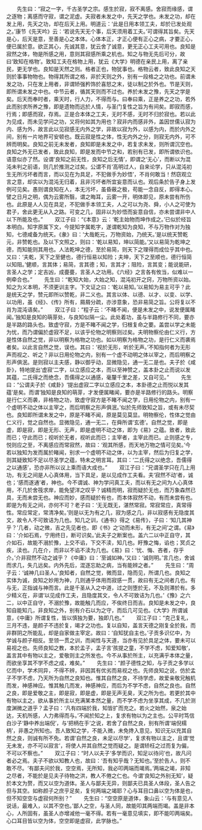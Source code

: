 <!-- { "loadSidebar": true } -->
　　先生曰：“寂之一字，千古圣学之宗。感生於寂，寂不离感。舍寂而缘感，谓之逐物；离感而守寂，谓之泥虚。夫寂者未发之中，先天之学也。未发之功，却在发上用，先天之功，却在后天上用。明道云：‘此是日用本领工夫，却於已发处观之。’康节《先天吟》云：‘若说先天无个事，后天须用着工夫。’可谓得其旨矣。先天是心，后天是意，至善是心之本体。心体本正，才正心便有正心之病，才要正心，便已属於意。欲正其心，先诚其意，犹云舍了诚意，更无正心工夫可用也。良知是寂然之体，物是所感之用，意则其寂感所乘之机也。知之与物无先后可分，故曰‘致知在格物’。致知工夫在格物上用，犹云《大学》明德在亲民上用，离了亲民，更无学也。良知是天然之则。格者正也，物犹事也。格物云者，致此良知之天则於事事物物也。物得其所谓之格，非於天则之外，别有一段格之之功也。前谓未发之功，只在发上用者，非谓矫强矜饰於喜怒之末，徒以制之於外也。节是天则，即所谓未发之中也。中节云者，循其天则而不过也。养於未发之豫，先天之学是矣。后天而奉时者，乘天时，行人力，不得而与。曰奉曰乘，正是养之之功，若外此而别求所养之豫，即是遗物而远於人情，与圣门复性之旨为有间矣。即寂而感，行焉；即感而寂，存焉。正是合本体之工夫，无时不感，无时不归於寂也。若以此为见成，而未见学问之功，又将何如其为用也？寂非内而感非外，盖因世儒认寂为内、感为外，故言此以见寂感无内外之学，非故以寂为外，以感为内，而於内外之间，别有一片地界可安顿也。既云寂是性之体，性无内外之分，则寂无内外，可不辨而明矣。良知之前无未发者，良知即是未发之中，若复求未发，则所谓沉空也。良知之外无已发者，致此良知，即是发而中节之和，若别有已发，即所谓依识也。语意似亦了然。设谓‘良知之前无性，良知之后无情’，即谓之‘无心’，而断以为混沌未判之前语，则几於推测之过矣。公谓不肖‘高明过人，自来论学，只从混沌初生无所污坏者而言，而以见在为具足，不犯做手为妙悟’，不肖何敢当！然窃观立言之意，却实以为混沌无归着，且非污坏者所宜妄意而认也。观后条於告子身上发例可见矣。愚则谓良知在人，本无污坏，虽昏蔽之极，苟能一念自反，即得本心。譬之日月之明，偶为云雾所翳，谓之晦耳，云雾一开，明体即见，原未尝有所伤也。此原是人人见在具足，不犯做手本领工夫，人之可以为尧、舜，小人之可使为君子，舍此更无从入之路。可变之几，固非以为妙悟而妄意自信，亦未尝谓非中人以下所能及也。”
　　双江子曰：“《本意》云：‘乾主始物而坤作成之。’已似於经旨本明白。知字原属下文，今提知字属乾字，遂谓乾知为良知，不与万物作对为独知，七德咸备为统天。《彖》曰：‘大哉乾元，万物资始，乃统天。’是以统天赞乾元，非赞乾也。及以下文照之，则曰：‘乾以易知，坤以简能。’又以易简为乾坤之德，而知能则其用也。人法乾坤之德，至於易简，则天下之理得而成位乎其中也。又曰：‘夫乾，天下之至健也，德行恒易以知险；夫坤，天下之至顺也，德行恒简以知阻。’健顺，言其体；易简，言其德；知，言其才；阻险，言其变；能说能研，言圣人之学；定吉凶，成亹亹，言圣人之功用。《六经》之言各有攸当，似难以一例牵合也。”
　　先生曰：“乾知大始，大始之知，混沌初开之窍，万物所资以始。知之为义本明，不须更训主字。下文证之曰：‘乾以易知。’以易知为易主可乎？此是统天之学，赞元即所以赞乾，非二义也。其言以体、以德、以才、以变、以学、以功用，虽《经》、《传》所有，屑屑分疏，亦涉意象，恐非易简之旨。公将复以不肖为混沌语矣。”
　　双江子曰：“程子云：‘不睹不闻，便是未发之中，说发便属睹闻。’独知是良知的萌芽处，与良知似隔一尘。此处着功，虽与半路修行不同，要亦是半路的路头也。致虚守寂，方是不睹不闻之学，归根复命之要。盖尝以学之未能为忧，而乃谓偏於虚寂不足，以该乎伦物之明察则过矣。夫明物察伦由仁义行，方是性体自然之觉，非以明察为格物之功也。如以明察为格物之功，是行仁义而袭焉者矣。以此言自然之觉，误也。其曰：‘视於无形，听於无声。’不知指何者为无形声而视之、听之？非以日用伦物之内，别有一个虚不动明之体以宰之，而后明察之形声俱泯。是则寂以主夫感，静以御乎动，显微隐见，通一无二是也。夫子於《咸卦》，特地提出‘虚寂’二字，以立感应之本，而以至神赞之，盖本卦之止而说以发其蕴，二氏得之而绝念，吾儒得之以通感，毫釐千里之差，又自可见。”
　　先生曰：“公谓夫子於《咸卦》‘提出虚寂二字以立感应之本，本卦德之止而悦以发其蕴’是矣。而谓‘独知是良知的萌芽，才发便属睹闻，要亦是半路修行的路头。明察是行仁义而袭，非格物之功，致虚守寂方是不睹不闻之学，日用伦物之内，别有一个虚明不动之体以主宰之，而后明察之形声俱泯。’似於先师致知之旨，或有未尽契也。良知即所谓未发之中，原是不睹不闻，原是莫见莫显。明物察伦，性体之觉由仁义行，觉之自然也。显微隐见，通一无二，在舜所谓‘玄德’。自然之觉，即是虚，即是寂，即是无形、无声，即是虚明不动之体，即为《易》之蕴。致者，致此而已；守此而已；视听於无者，视听此而已；主宰者，主宰此而已。止则感之专，悦则应之至，不离感应而常寂然，故曰：‘观其所感，而天地万物之情可见矣。’今若以独知为发而属於睹闻，别求一个虚明不动之体，以为主宰，然后为归复之学，则其疑致知不足以尽圣学之蕴，特未之明言耳。其曰：‘二氏得之以绝念，吾儒得之以通感’，恐亦非所以议上乘而语大成也。”
　　双江子曰：“兄谓圣学只在几上用功，有无之间是人心真体用，当下具足，是以见成作工夫看。夫‘寂然不动’者，诚也；‘感而遂通’者，神也。今不谓诚、神为学问真工夫，而以有无之间为人心真体用，不几於舍筏求岸，能免望洋之叹乎？诚精而明，寂而疑於无也，而万象森然已具，无而未尝无也。神应而妙，感而疑於有也，而本体寂然不动，有而未尝有也。即是为有无之间，亦何不可？老子曰：‘无无既无，湛然常寂。常寂常应，真常得性。常应常定，常清净矣。’则是以无为有之几，寂为感之几，非以寂感有无隐度其文，故令人不可致诘为几也。知几之训，《通书》得之《易传》，子曰：‘知几其神乎？’几者，动之微，吉之先见者也，即《书》之‘动而未形，有无之间’之谓。《易》曰：‘介如石焉，宁用终日，断可识矣。’此夫子之断案也。盖六二以中正自守，其介如石，故能不溺於豫，上交不谄，下交不渎，知几也。盱豫之悔，谄也；冥贞之疾，渎也。几在介，而非以不谄不渎为几也。《易》曰：‘忧、悔、吝者，存乎介。’介非寂然不动之诚乎？《中庸》曰：‘至诚如神。’又曰：‘诚则明。’言几也，舍诚而求几，失几远矣。内外先后，混逐忘助之病，当有能辨之者。”
　　先生曰：“周子云：‘诚神几曰圣人。’良知者，自然之觉，微而显，隐而见，所谓几也。良知之实体为诚，良知之妙用为神，几则通乎体用而寂感一贯，故曰有无之间者几也。有与无，正指诚与神而言。此是千圣从入之中道，过之则堕於无，不及则滞於有。多少精义在，非谓‘以见成作工夫，且隐度其文，令人不可致诘为几也。’《豫》之六二，以中正自守，不溺於豫，故能触几而应，不俟终日而吉。良知是未发之中，良知自能知几，非良知之外，别有介石以为之守，而后几可见也。《大学》所谓诚意，《中庸》所谓复性，皆以慎独为要，独即几也。”
　　双江子曰：“克己复礼，三月不违，是颜子不违於复，竭才之功也。复以自知，盖言天德之刚复全於我，而非群阴之所能乱，却是自家做主宰定。故曰：‘自知犹自主也。’子贡多识亿中，为学诚与颜子相反。至领一贯之训，而闻性与天道，当亦有见於具足之体，要未可以易视之也。先师良知之教，本於孟子，孟子言‘孩提之童，不学不虑，知爱知敬’，盖言其中有物以主之，爱敬则主之所发也。今不从事於所主，以充满乎本体之量，而欲坐享其不学不虑之成，难矣。”
　　先生曰：“颜子德性之知，与子贡之多学以亿而中，学术同异，不得不辨，非因其有优劣而易视之也。先师良知之说，仿於孟子不学不虑，乃天所为自然之良知也。惟其自然之良，不待学虑，故爱亲敬兄触机而发，神感神应。惟其触几而发，神感神应，而后为不学不虑，自然之良也。自然之良，即是爱敬之主，即是寂，即是虚，即是无声无臭，天之所为也。若更於其中有物以主之，欲从事於所主以充满某本然之量，而不学不虑为坐享其成，不几於测度渊微之道乎？孟子曰：‘凡有四端於我，知皆扩而充之。若火之始然，泉之始达，天机所感，人力弗得而与。’不闻於知之上，复求有物以为之主也。公平时笃信白沙子‘静中养出端倪’，与‘把柄在手’之说，若舍了自然之良，别有所谓‘端倪檽柄’，非愚之所知也。吾人致知之学，不能入微，未免搀入意见，知识无以充其自然之良，则诚有所不免。若谓‘自然之良，未足以尽学’，复求有物以主之，且谓‘觉无未发，亦不可以寂言’，将使人并其自然之觉而疑之。是谓矫枉之过而复为偏，不可以不察也。”
　　双江子曰：“时人以夫子‘多学而识，知足以待问’也，故凡问者必之焉。夫子不欲以知教人也，故曰：‘吾有知乎哉？无知也。’至於告人，则不敢不尽。‘有鄙夫问於我，空空焉，无所知，我必叩两端而竭焉。’两端之竭，非知之尽者，不能於是见夫子待物之洪，教人不倦之仁也。今谓‘良知之外别无知’，疑於本文为赘，而又以空为道体。圣人与鄙夫无异，则鄙夫已具圣人体段，圣人告之但与其空。如称颜子之庶乎足矣，复何两端之竭耶？心与耳目口鼻以空为体是也，但不知空空与虚寂何所别？”
　　先生曰：“空空原是道体，象山云：‘与有意见人说话，最难入，以其不空也。’鄙人之空，与圣人同，故能叩其两端而竭。盖是非本心，人所固有，虽圣人亦增减他一毫不得。若有一毫意见填实，即不能叩两端矣。心口耳目皆以空为体，空空即是虚寂，此学脉也。”
